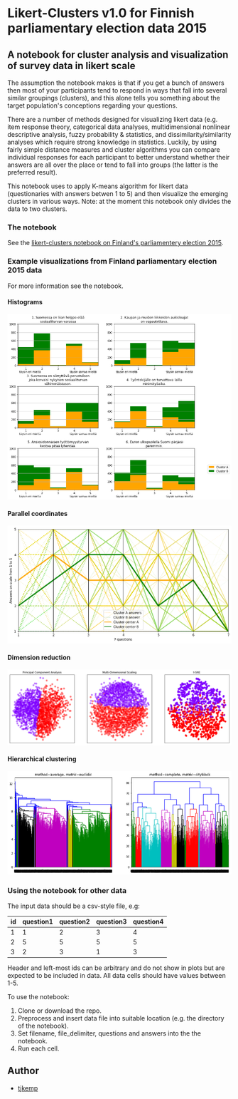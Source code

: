 # Likert-Clusters v1.0 for Finnish parliamentary election data 2015
## A notebook for cluster analysis and visualization of survey data in likert scale

The assumption the notebook makes is that if you get a bunch of answers then most of your participants tend to respond in ways that fall into several similar groupings (clusters), and this alone tells you something about the target population's conceptions regarding your questions.

There are a number of methods designed for visualizing likert data (e.g. item response theory, categorical data analyses, multidimensional nonlinear descriptive analysis, fuzzy probability & statistics, and dissimilarity/similarity analyses which require strong knowledge in statistics. Luckily, by using fairly simple distance measures and cluster algorithms you can compare individual responses for each participant to better understand whether their answers are all over the place or tend to fall into groups (the latter is the preferred result). 

This notebook uses to apply K-means algorithm for likert data (questionaries with answers betwen 1 to 5) and then visualize the emerging clusters in various ways. Note: at the moment this notebook only divides the data to two clusters.

### The notebook

See the [likert-clusters notebook on Finland's parliamentery election 2015](https://github.com/tjkemp/likert-clusters/blob/master/likert-clusters-yle.ipynb).


### Example visualizations from Finland parliamentary election 2015 data

For more information see the notebook.

#### Histograms

![Histogram](https://github.com/tjkemp/likert-clusters/blob/master/images/results.png)

#### Parallel coordinates

![Parallel coordinates](https://github.com/tjkemp/likert-clusters/blob/master/images/parallel_coordinates.png)

#### Dimension reduction

![Dimension reduction](https://github.com/tjkemp/likert-clusters/blob/master/images/dimension_reduction.png)

#### Hierarchical clustering

![Hierarchical clustering](https://github.com/tjkemp/likert-clusters/blob/master/images/hierarchical.png)

### Using the notebook for other data

The input data should be a csv-style file, e.g: 

| id | question1 | question2 | question3 | question4 |
|----|-----------|-----------|-----------|-----------|
| 1  | 1         | 2         | 3         | 4         |
| 2  | 5         | 5         | 5         | 5         |
| 3  | 2         | 3         | 1         | 3         |

Header and left-most ids can be arbitrary and do not show in plots but are expected to be included in data. All data cells should have values between 1-5. 

To use the notebook:
1. Clone or download the repo.
2. Preprocess and insert data file into suitable location (e.g. the directory of the notebook).
3. Set filename, file_delimiter, questions and answers into the the notebook.
4. Run each cell.

## Author

- [tjkemp](https://github.com/tjkemp)
